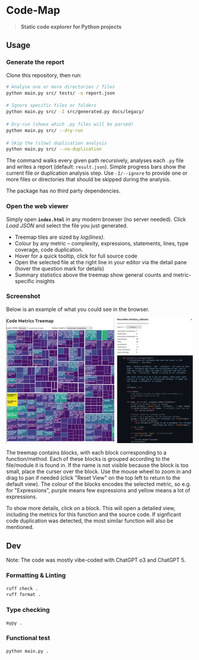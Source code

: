 # Code-Map

> **Static code explorer for Python projects**

## Usage

### Generate the report

Clone this repository, then run:

```bash
# Analyse one or more directories / files
python main.py src/ tests/ -o report.json

# Ignore specific files or folders
python main.py src/ -I src/generated.py docs/legacy/

# Dry-run (shows which .py files will be parsed)
python main.py src/ --dry-run

# Skip the (slow) duplication analysis
python main.py src/ --no-duplication
```

The command walks every given path recursively, analyses each `.py` file and writes a report (default: `result.json`). Simple progress bars show the current file or duplication analysis step. Use `-I/--ignore` to provide one or more files or directories that should be skipped during the analysis.

The package has no third party dependencies.

### Open the web viewer

Simply open **`index.html`** in any modern browser (no server needed). Click *Load JSON* and select the file you just generated.

* Treemap tiles are sized by *log(lines)*.
* Colour by any metric – complexity, expressions, statements, lines, type coverage, code duplication.
* Hover for a quick tooltip, click for full source code
* Open the selected file at the right line in your editor via the detail pane (hover the question mark for details)
* Summary statistics above the treemap show general counts and metric-specific insights

### Screenshot

Below is an example of what you could see in the browser.

![Example](screenshot.png)

The treemap contains blocks, with each block corresponding to a function/method. Each of these blocks is grouped according to the file/module it is found in. If the name is not visible because the block is too small, place the curser over the block. Use the mouse wheel to zoom in and drag to pan if needed (click "Reset View" on the top left to return to the default view). The colour of the blocks encodes the selected metric, so e.g. for "Expressions", purple means few expressions and yellow means a lot of expressions.

To show more details, click on a block. This will open a detailed view, including the metrics for this function and the source code. If signficant code duplication was detected, the most similar function will also be mentioned.

## Dev

Note: The code was mostly vibe-coded with ChatGPT o3 and ChatGPT 5.

### Formatting & Linting

```sh
ruff check .
ruff format .
```

### Type checking

```sh
mypy .
```

### Functional test

```sh
python main.py .
```

